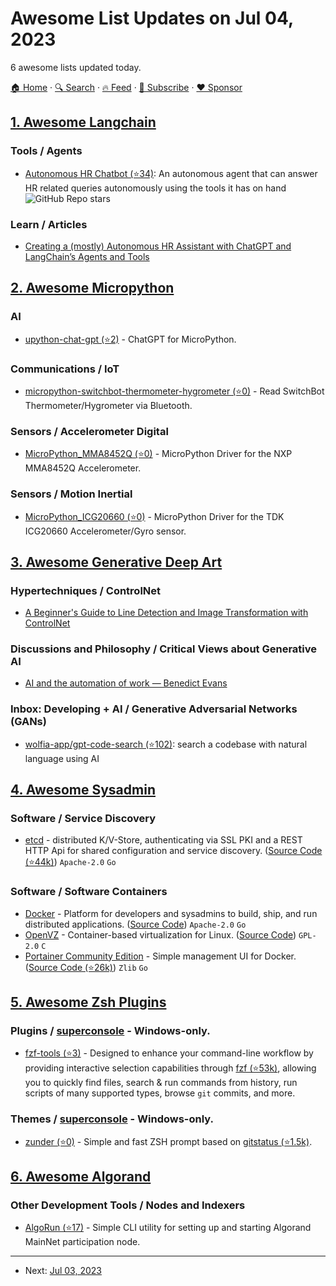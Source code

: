 # Awesome List Updates on Jul 04, 2023

6 awesome lists updated today.

[🏠 Home](/README.md) · [🔍 Search](https://www.trackawesomelist.com/search/) · [🔥 Feed](https://www.trackawesomelist.com/rss.xml) · [📮 Subscribe](https://trackawesomelist.us17.list-manage.com/subscribe?u=d2f0117aa829c83a63ec63c2f&id=36a103854c) · [❤️  Sponsor](https://github.com/sponsors/theowenyoung)



## [1. Awesome Langchain](/content/kyrolabs/awesome-langchain/README.md)

### Tools / Agents

*   [Autonomous HR Chatbot (⭐34)](https://github.com/stepanogil/autonomous-hr-chatbot): An autonomous agent that can answer HR related queries autonomously using the tools it has on hand ![GitHub Repo stars](https://img.shields.io/github/stars/stepanogil/autonomous-hr-chatbot?style=social)

### Learn / Articles

*   [Creating a (mostly) Autonomous HR Assistant with ChatGPT and LangChain’s Agents and Tools](https://medium.com/towards-artificial-intelligence/creating-a-mostly-autonomous-hr-assistant-with-chatgpt-and-langchains-agents-and-tools-1cdda0aa70ef)

## [2. Awesome Micropython](/content/mcauser/awesome-micropython/README.md)

### AI

*   [upython-chat-gpt (⭐2)](https://github.com/karlsoderby/upython-chat-gpt) - ChatGPT for MicroPython.

### Communications / IoT

*   [micropython-switchbot-thermometer-hygrometer (⭐0)](https://github.com/hilch/micropython-switchbot-thermometer-hygrometer) - Read SwitchBot Thermometer/Hygrometer via Bluetooth.

### Sensors / Accelerometer Digital

*   [MicroPython\_MMA8452Q (⭐0)](https://github.com/jposada202020/MicroPython_MMA8452Q) - MicroPython Driver for the NXP MMA8452Q Accelerometer.

### Sensors / Motion Inertial

*   [MicroPython\_ICG20660 (⭐0)](https://github.com/jposada202020/MicroPython_ICG20660) - MicroPython Driver for the TDK ICG20660 Accelerometer/Gyro sensor.

## [3. Awesome Generative Deep Art](/content/filipecalegario/awesome-generative-deep-art/README.md)

### Hypertechniques / ControlNet

*   [A Beginner's Guide to Line Detection and Image Transformation with ControlNet](https://notes.aimodels.fyi/a-dive-into-line-detection-image-transformation-and-much-more-with/)

### Discussions and Philosophy / Critical Views about Generative AI

*   [AI and the automation of work — Benedict Evans](https://www.ben-evans.com/benedictevans/2023/7/2/working-with-ai)

### Inbox: Developing + AI / Generative Adversarial Networks (GANs)

*   [wolfia-app/gpt-code-search (⭐102)](https://github.com/wolfia-app/gpt-code-search/): search a codebase with natural language using AI

## [4. Awesome Sysadmin](/content/awesome-foss/awesome-sysadmin/README.md)

### Software / Service Discovery

*   [etcd](https://etcd.io/) - distributed K/V-Store, authenticating via SSL PKI and a REST HTTP Api for shared configuration and service discovery. ([Source Code (⭐44k)](https://github.com/coreos/etcd)) `Apache-2.0` `Go`

### Software / Software Containers

*   [Docker](https://www.docker.com/) - Platform for developers and sysadmins to build, ship, and run distributed applications. ([Source Code](https://www.docker.com/community/open-source/)) `Apache-2.0` `Go`
*   [OpenVZ](https://openvz.org) - Container-based virtualization for Linux. ([Source Code](https://src.openvz.org/projects/OVZ)) `GPL-2.0` `C`
*   [Portainer Community Edition](https://www.portainer.io/) - Simple management UI for Docker. ([Source Code (⭐26k)](https://github.com/portainer/portainer)) `Zlib` `Go`

## [5. Awesome Zsh Plugins](/content/unixorn/awesome-zsh-plugins/README.md)

### Plugins / [superconsole](https://github.com/alexchmykhalo/superconsole) - Windows-only.

*   [fzf-tools (⭐3)](https://github.com/happycod3r/fzf-tools) - Designed to enhance your command-line workflow by providing interactive selection capabilities through [fzf (⭐53k)](https://github.com/junegunn/fzf), allowing you to quickly find files, search & run commands from history, run scripts of many supported types, browse `git` commits, and more.

### Themes / [superconsole](https://github.com/alexchmykhalo/superconsole) - Windows-only.

*   [zunder (⭐0)](https://github.com/Warbacon/zunder-prompt) - Simple and fast ZSH prompt based on [gitstatus (⭐1.5k)](https://github.com/romkatv/gitstatus).

## [6. Awesome Algorand](/content/aorumbayev/awesome-algorand/README.md)

### Other Development Tools / Nodes and Indexers

*   [AlgoRun (⭐17)](https://github.com/algorandfoundation/algorun) - Simple CLI utility for setting up and starting Algorand MainNet participation node.

---

- Next: [Jul 03, 2023](/content/2023/07/03/README.md)